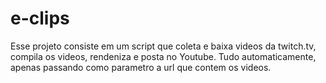# e-clips

Esse projeto consiste em um script que coleta e baixa videos da twitch.tv, compila os videos, rendeniza e posta no Youtube. Tudo automaticamente, apenas passando como parametro a url que contem os videos.
